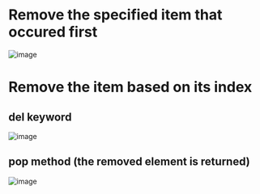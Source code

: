 # Remove the specified item that occured first

![image](https://user-images.githubusercontent.com/60442877/224879639-eea1e49d-69d7-4f4a-9054-aa64f63db7b2.png)

# Remove the item based on its index

## del keyword
![image](https://user-images.githubusercontent.com/60442877/224879972-44fddfc1-5b7c-4eee-91cb-9e55dfe96158.png)

## pop method (the removed element is returned)

![image](https://user-images.githubusercontent.com/60442877/224880572-143a14cc-c3d6-47fa-8565-3c111d48d5cf.png)
